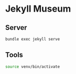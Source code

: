 # Jekyll Museum

## Server

```bash
bundle exec jekyll serve
```

## Tools
```bash
source venv/bin/activate
```